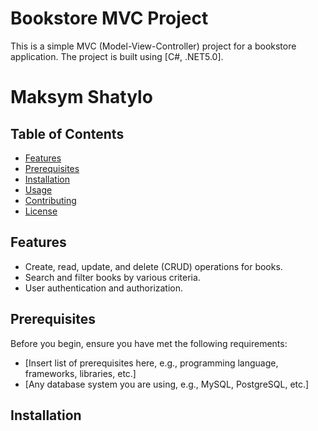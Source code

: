 # Bookstore MVC Project


This is a simple MVC (Model-View-Controller) project for a bookstore application. The project is built using [C#, .NET5.0].

# Maksym Shatylo

## Table of Contents

- [Features](#features)
- [Prerequisites](#prerequisites)
- [Installation](#installation)
- [Usage](#usage)
- [Contributing](#contributing)
- [License](#license)

## Features

- Create, read, update, and delete (CRUD) operations for books.
- Search and filter books by various criteria.
- User authentication and authorization.

## Prerequisites

Before you begin, ensure you have met the following requirements:

- [Insert list of prerequisites here, e.g., programming language, frameworks, libraries, etc.]
- [Any database system you are using, e.g., MySQL, PostgreSQL, etc.]

## Installation


